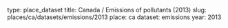 type: place_dataset
title: Canada / Emissions of pollutants (2013)
slug: places/ca/datasets/emissions/2013
place: ca
dataset: emissions
year: 2013

